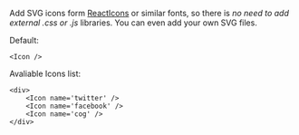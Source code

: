 Add SVG icons form [ReactIcons](https://www.npmjs.com/package/react-icons) or similar fonts, so there is *no need to add external .css or .js* libraries.
You can even add your own SVG files.


Default:
```
<Icon />
```

Avaliable Icons list:
```
<div>
	<Icon name='twitter' />
	<Icon name='facebook' />
	<Icon name='cog' />
</div>
```